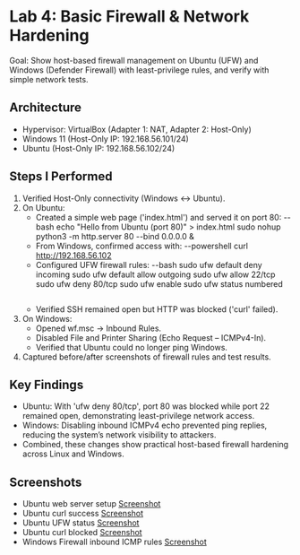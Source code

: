 # Lab 4: Basic Firewall & Network Hardening

Goal: Show host-based firewall management on Ubuntu (UFW) and Windows (Defender Firewall) with least-privilege rules, and verify with simple network tests.

## Architecture
- Hypervisor: VirtualBox (Adapter 1: NAT, Adapter 2: Host-Only)
- Windows 11 (Host-Only IP: 192.168.56.101/24)
- Ubuntu (Host-Only IP: 192.168.56.102/24)

## Steps I Performed
1. Verified Host-Only connectivity (Windows ↔ Ubuntu).
2. On Ubuntu:
   - Created a simple web page ('index.html') and served it on port 80:
     --bash
     echo "Hello from Ubuntu (port 80)" > index.html
     sudo nohup python3 -m http.server 80 --bind 0.0.0.0 &
   - From Windows, confirmed access with:
     --powershell
     curl http://192.168.56.102
   - Configured UFW firewall rules:
     --bash
     sudo ufw default deny incoming
     sudo ufw default allow outgoing
     sudo ufw allow 22/tcp
     sudo ufw deny 80/tcp
     sudo ufw enable
     sudo ufw status numbered
     ```
   - Verified SSH remained open but HTTP was blocked ('curl' failed).
3. On Windows:
   - Opened wf.msc → Inbound Rules.
   - Disabled File and Printer Sharing (Echo Request – ICMPv4-In).
   - Verified that Ubuntu could no longer ping Windows.
4. Captured before/after screenshots of firewall rules and test results.

## Key Findings
- Ubuntu: With 'ufw deny 80/tcp', port 80 was blocked while port 22 remained open, demonstrating least-privilege network access.
- Windows: Disabling inbound ICMPv4 echo prevented ping replies, reducing the system’s network visibility to attackers.
- Combined, these changes show practical host-based firewall hardening across Linux and Windows.

## Screenshots
- Ubuntu web server setup [Screenshot](./screenshots/lab04_webserver_setup.png)   
- Ubuntu curl success [Screenshot](./screenshots/lab04_curl_success.png)  
- Ubuntu UFW status [Screenshot](./screenshots/lab04_ufw_status.png) 
- Ubuntu curl blocked [Screenshot](./screenshots/lab04_curl_blocked.png) 
- Windows Firewall inbound ICMP rules [Screenshot](./screenshots/lab04_windows_icmp_disabled.png) 

